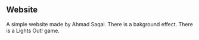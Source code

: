 ## Website

A simple website made by Ahmad Saqal.
There is a bakground effect.
There is a Lights Out! game.
